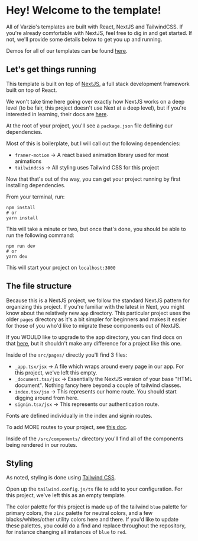 # Hey! Welcome to the template!

All of Varzio's templates are built with React, NextJS and TailwindCSS. If you're already comfortable with NextJS, feel free to dig in and get started. If not, we'll provide some details below to get you up and running.

Demos for all of our templates can be found [here](https://www.varzio.dev).

## Let's get things running

This template is built on top of [NextJS](https://nextjs.org/), a full stack development framework built on top of React.

We won't take time here going over exactly how NextJS works on a deep level (to be fair, this project doesn't use Next at a deep level), but if you're interested in learning, their docs are [here](https://nextjs.org/docs/getting-started).

At the root of your project, you'll see a `package.json` file defining our dependencies.

Most of this is boilerplate, but I will call out the following dependencies:

- `framer-motion` -> A react based animation library used for most animations
- `tailwindcss` -> All styling uses Tailwind CSS for this project

Now that that's out of the way, you can get your project running by first installing dependencies.

From your terminal, run:

```
npm install
# or
yarn install
```

This will take a minute or two, but once that's done, you should be able to run the following command:

```
npm run dev
# or
yarn dev
```

This will start your project on `localhost:3000`

## The file structure

Because this is a NextJS project, we follow the standard NextJS pattern for organizing this project. If you're familiar with the latest in Next, you might know about the relatively new `app` directory. This particular project uses the older `pages` directory as it's a bit simpler for beginners and makes it easier for those of you who'd like to migrate these components out of NextJS.

If you WOULD like to upgrade to the app directory, you can find docs on that [here](https://nextjs.org/docs/pages/building-your-application/upgrading/app-router-migration), but it shouldn't make any difference for a project like this one.

Inside of the `src/pages/` directly you'll find 3 files:

- `_app.tsx/jsx` -> A file which wraps around every page in our app. For this project, we've left this empty.
- `_document.tsx/jsx` -> Essentially the NextJS version of your base "HTML document". Nothing fancy here beyond a couple of tailwind classes.
- `index.tsx/jsx` -> This represents our home route. You should start digging around from here.
- `signin.tsx/jsx` -> This represents our authentication route.

Fonts are defined individually in the index and signin routes.

To add MORE routes to your project, see [this doc](https://nextjs.org/docs/basic-features/pages).

Inside of the `/src/components/` directory you'll find all of the components being rendered in our routes.

## Styling

As noted, styling is done using [Tailwind CSS](https://tailwindcss.com/).

Open up the `tailwind.config.js/ts` file to add to your configuration. For this project, we've left this as an empty template.

The color palette for this project is made up of the tailwind `blue` palette for primary colors, the `zinc` palette for neutral colors, and a few blacks/whites/other utility colors here and there. If you'd like to update these palettes, you could do a find and replace throughout the repository, for instance changing all instances of `blue` to `red`.
